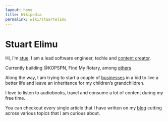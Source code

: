 ```yaml
---
layout: home
title: Wikipedia
permalink: wiki/stuartelimu
---
```


# Stuart Elimu

Hi, I’m [stue](). I am a lead software engineer, techie and [content creator]().

Currently building @KOPSPN, Find My Rotary, among [others](/work)

Along the way, I am trying to start a couple of [businesses]() in a bid to live a better life and leave an inheritance for my children’s grandchildren. 

I love to listen to audiobooks, travel and consume a lot of content during my free time. 

You can checkout every single article that I have written on my [blog](/blog) cutting across various topics that I am curious about.

<script async data-uid="3df2bee2cc" src="https://wondrous-speaker-8686.ck.page/3df2bee2cc/index.js"></script>


